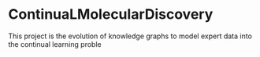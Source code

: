 # ContinuaLMolecularDiscovery
This project is the evolution of knowledge graphs to model expert data into the continual learning proble

